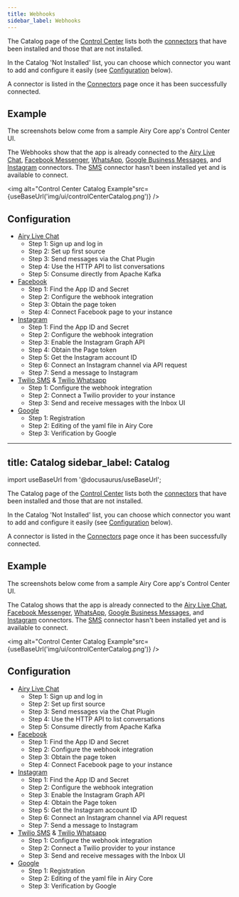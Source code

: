 ```yaml
---
title: Webhooks
sidebar_label: Webhooks
---
```


<!-- import useBaseUrl from '@docusaurus/useBaseUrl'; -->

The Catalog page of the [Control Center](/ui/control-center/introduction) lists both the [connectors](/sources/introduction) that have been installed and those that are not installed.

In the Catalog 'Not Installed' list, you can choose which connector you want to add and configure it easily (see [Configuration](catalog#configuration) below).

A connector is listed in the [Connectors](connectors) page once it has been successfully connected.

## Example

The screenshots below come from a sample Airy Core app's Control Center UI.

The Webhooks show that the app is already connected to the [Airy Live Chat](/sources/chatplugin/quickstart), [Facebook Messenger](/sources/facebook), [WhatsApp](/sources/whatsapp-twilio), [Google Business Messages](/sources/google), and [Instagram](/sources/instagram) connectors. The [SMS](/sources/sms-twilio) connector hasn't been installed yet and is available to connect.

<img alt="Control Center Catalog Example"src={useBaseUrl('img/ui/controlCenterCatalog.png')} />

## Configuration

- [Airy Live Chat](https://airy.co/docs/core/sources/chatplugin/quickstart)
  - Step 1: Sign up and log in
  - Step 2: Set up first source
  - Step 3: Send messages via the Chat Plugin
  - Step 4: Use the HTTP API to list conversations
  - Step 5: Consume directly from Apache Kafka
- [Facebook](https://airy.co/docs/core/sources/facebook#configuration)
  - Step 1: Find the App ID and Secret
  - Step 2: Configure the webhook integration
  - Step 3: Obtain the page token
  - Step 4: Connect Facebook page to your instance
- [Instagram](https://airy.co/docs/core/sources/instagram#configuration)
  - Step 1: Find the App ID and Secret
  - Step 2: Configure the webhook integration
  - Step 3: Enable the Instagram Graph API
  - Step 4: Obtain the Page token
  - Step 5: Get the Instagram account ID
  - Step 6: Connect an Instagram channel via API request
  - Step 7: Send a message to Instagram
- [Twilio SMS](https://airy.co/docs/core/sources/sms-twilio#configuration) & [Twilio Whatsapp](https://airy.co/docs/core/sources/whatsapp-twilio#configuration)
  - Step 1: Configure the webhook integration
  - Step 2: Connect a Twilio provider to your instance
  - Step 3: Send and receive messages with the Inbox UI
- [Google](https://airy.co/docs/core/sources/google#configuration)
  - Step 1: Registration
  - Step 2: Editing of the yaml file in Airy Core
  - Step 3: Verification by Google
---
title: Catalog
sidebar_label: Catalog
---

import useBaseUrl from '@docusaurus/useBaseUrl';

The Catalog page of the [Control Center](/ui/control-center/introduction) lists both the [connectors](/sources/introduction) that have been installed and those that are not installed.

In the Catalog 'Not Installed' list, you can choose which connector you want to add and configure it easily (see [Configuration](catalog#configuration) below).

A connector is listed in the [Connectors](connectors) page once it has been successfully connected.

## Example

The screenshots below come from a sample Airy Core app's Control Center UI.

The Catalog shows that the app is already connected to the [Airy Live Chat](/sources/chatplugin/quickstart), [Facebook Messenger](/sources/facebook), [WhatsApp](/sources/whatsapp-twilio), [Google Business Messages](/sources/google), and [Instagram](/sources/instagram) connectors. The [SMS](/sources/sms-twilio) connector hasn't been installed yet and is available to connect.

<img alt="Control Center Catalog Example"src={useBaseUrl('img/ui/controlCenterCatalog.png')} />

## Configuration

- [Airy Live Chat](https://airy.co/docs/core/sources/chatplugin/quickstart)
  - Step 1: Sign up and log in
  - Step 2: Set up first source
  - Step 3: Send messages via the Chat Plugin
  - Step 4: Use the HTTP API to list conversations
  - Step 5: Consume directly from Apache Kafka
- [Facebook](https://airy.co/docs/core/sources/facebook#configuration)
  - Step 1: Find the App ID and Secret
  - Step 2: Configure the webhook integration
  - Step 3: Obtain the page token
  - Step 4: Connect Facebook page to your instance
- [Instagram](https://airy.co/docs/core/sources/instagram#configuration)
  - Step 1: Find the App ID and Secret
  - Step 2: Configure the webhook integration
  - Step 3: Enable the Instagram Graph API
  - Step 4: Obtain the Page token
  - Step 5: Get the Instagram account ID
  - Step 6: Connect an Instagram channel via API request
  - Step 7: Send a message to Instagram
- [Twilio SMS](https://airy.co/docs/core/sources/sms-twilio#configuration) & [Twilio Whatsapp](https://airy.co/docs/core/sources/whatsapp-twilio#configuration)
  - Step 1: Configure the webhook integration
  - Step 2: Connect a Twilio provider to your instance
  - Step 3: Send and receive messages with the Inbox UI
- [Google](https://airy.co/docs/core/sources/google#configuration)
  - Step 1: Registration
  - Step 2: Editing of the yaml file in Airy Core
  - Step 3: Verification by Google
